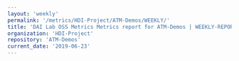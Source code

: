 ```yaml
---
layout: 'weekly'
permalink: '/metrics/HDI-Project/ATM-Demos/WEEKLY/'
title: 'DAI Lab OSS Metrics Metrics report for ATM-Demos | WEEKLY-REPORT-2019-06-23'
organization: 'HDI-Project'
repository: 'ATM-Demos'
current_date: '2019-06-23'
---
```


